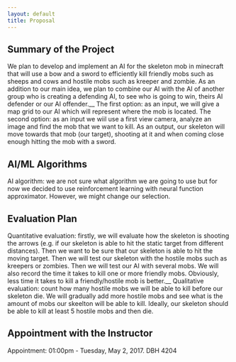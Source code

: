 ```yaml
---
layout: default
title: Proposal
---
```


## Summary of the Project
We plan to develop and implement an AI for the skeleton mob in minecraft that will use a bow and a sword to efficiently kill friendly mobs such as sheeps and cows and hostile mobs such as kreeper and zombie. As an addition to our main idea, we plan to combine our AI with the AI of another group who is creating a defending AI, to see who is going to win, theirs AI defender or our AI offender.__
The first option: as an input, we will give a map grid to our AI which will represent where the mob is located. The second option: as an input we wiil use a first view camera, analyze an image and find the mob that we want to kill. As an output, our skeleton will move towards that mob (our target), shooting at it and when coming close enough hitting the mob with a sword.


## AI/ML Algorithms
AI algorithm: we are not sure what algorithm we are going to use but for now we decided to use reinforcement learning with neural function approximator. However, we might change our selection.


## Evaluation Plan
Quantitative evaluation: firstly, we will evaluate how the skeleton is shooting the arrows (e.g. if our skeleton is able to hit the static target from different distances). Then we want to be sure that our skeleton is able to hit the moving target. Then we will test our skeleton with the hostile mobs such as kreepers or zombies. Then we will test our AI with several mobs. We will also record the time it takes to kill one or more friendly mobs. Obviously, less time it takes to kill a friendly/hostile mob is better.__
Qualitative evaluation: count how many hostile mobs we will be able to kill before our skeleton die. We will gradually add more hostile mobs and see what is the amount of mobs our skeelton will be able to kill. Ideally, our skeleton should be able to kill at least 5 hostile mobs and then die. 


## Appointment with the Instructor
Appointment: 01:00pm - Tuesday, May 2, 2017. DBH 4204
